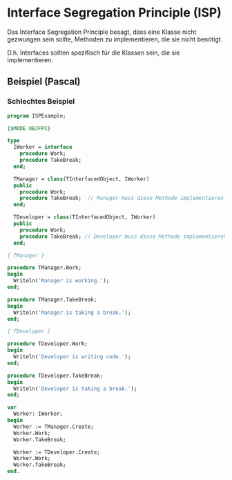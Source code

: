 # Interface Segregation Principle (ISP)

Das Interface Segregation Principle besagt, dass eine Klasse nicht gezwungen sein sollte, Methoden zu implementieren, die sie nicht benötigt.

D.h. Interfaces sollten spezifisch für die Klassen sein, die sie implementieren.


## Beispiel (Pascal)

### Schlechtes Beispiel

```pascal
program ISPExample;

{$MODE OBJFPC}

type
  IWorker = interface
    procedure Work;
    procedure TakeBreak;
  end;

  TManager = class(TInterfacedObject, IWorker)
  public
    procedure Work;
    procedure TakeBreak;  // Manager muss diese Methode implementieren, obwohl er sie nicht benötigt
  end;

  TDeveloper = class(TInterfacedObject, IWorker)
  public
    procedure Work;
    procedure TakeBreak; // Developer muss diese Methode implementieren, obwohl er sie nicht benötigt
  end;

{ TManager }

procedure TManager.Work;
begin
  Writeln('Manager is working.');
end;

procedure TManager.TakeBreak;
begin
  Writeln('Manager is taking a break.');
end;

{ TDeveloper }

procedure TDeveloper.Work;
begin
  Writeln('Developer is writing code.');
end;

procedure TDeveloper.TakeBreak;
begin
  Writeln('Developer is taking a break.');
end;

var
  Worker: IWorker;
begin
  Worker := TManager.Create;
  Worker.Work;
  Worker.TakeBreak;

  Worker := TDeveloper.Create;
  Worker.Work;
  Worker.TakeBreak;
end.

```